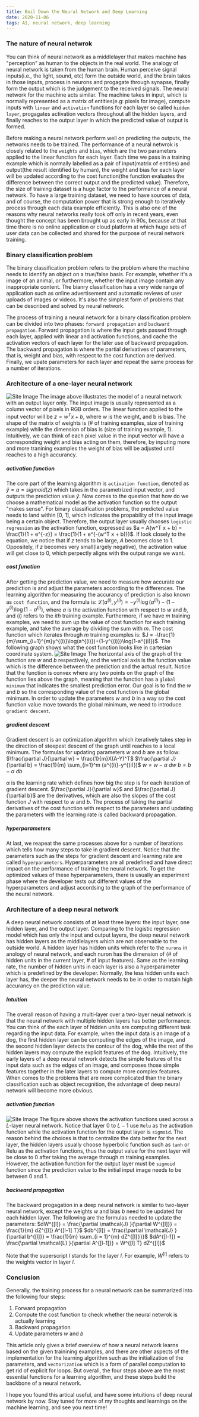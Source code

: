 ```yaml
---
title: Boil Down the Neural Network and Deep Learning
date: 2020-11-06
tags: AI, neural network, deep learning
---
```

### The nature of neural netwrok 
You can think of neural network as a middlelayer that makes machine has "perception" as human to the objects in the real world. The analogy of neural network is taken from the human brain. Human perceive signal inputs(i.e., the light, sound, etc) form the outside world, and the brain takes in those inputs, process in neurons and progagate through synapse, finally form the output which is the judgement to the received signals. The neural network for the machine acts similar. The machine takes in input, which is normally represented as a matrix of entities(e.g: pixels for image), compute inputs with `linear` and `activation` functions for each layer so called `hidden layer`, progagates activation vectors throughout all the hidden layers, and finally reaches to the output layer in which the predicted value of output is formed. 

Before making a neural network perform well on predicting the outputs, the networks needs to be trained. The performance of a neural netwrok is closely related to the `weights` and `bias`, which are the two parameters applied to the linear function for each layer. Each time we pass in a training example which is normally labelled as a pair of input(matrix of entities) and output(the result identified by human), the weight and bias for each layer will be updated according to the cost function(the function evaluates the difference between the correct output and the predicted value). Therefore, the size of training dataset is a huge factor to the performance of a neural network. To have a large training dataset, we need to have sources of data, and of course, the computation power that is strong enough to iteratively process through each data example efficiently. This is also one of the reasons why neural networks really took off only in recent years, even thought the concept has been brought up as early in 90s, because at that time there is no online application or cloud platform at which huge sets of user data can be collected and shared for the purpose of neural network training. 

### Binary classification problem
The binary classification problem refers to the problem where the machine needs to identify an object on a true/false basis. For example, whether it's a image of an animal, or furthermore, whether the input image contain any inappropriate content. The bianry classification has a very wide range of application such as online advertisement and automatic reviews of user uploads of images or videos. It's also the simplest form of problems that can be described and solved by neural network. 

The process of training a neural network for a binary classification problem can be divided into two phases: `forward propagation` and `backward propagation`. Forward propagation is where the input gets passed through each layer, applied with linear and activation functions, and cache the activation vectors of each layer for the later use of backward propagation. The backward propagation is where the partial derivatives of parameters, that is, weight and bias, with respect to the cost function are derived. Finally, we upate parameters for each layer and repeat the same process for a number of iterations.  

### Architecture of a one-layer neural network
![Site Image](/images/one-layer-nn.png)
The image above illustrates the model of a neural network with an output layer only. The input image is usually represented as a column vector of pixels in RGB orders. The linear function applied to the input vector will be $z = w^T x + b$, where w is the weight, and b is bias. The shape of the matrix of weights is (# of training examples, size of training example) while the dimension of bias is (size of training example, 1). Intuitively, we can think of each pixel value in the input vector will have a corresponding weight and bias acting on them, therefore, by inputing more and more tranining examples the weight of bias will be adjusted until reaches to a high accurancy. 

##### activation function 
The core part of the learning algorithm is `activation function`, denoted as $\hat{y} = a = sigmoid(z)$ which takes in the parametrized input vector, and outputs the prediction value $\hat{y}$. Now comes to the question that how do we choose a mathematical model as the activation function so the output "makes sense". For binary classification problems, the predicted value needs to land within [0, 1], which indicates the propability of the input image being a certain object. Therefore, the output layer usually chooses `logistic regression` as the activation function, expressed as $a = A(w^T x + b) = \frac{1}{1 + e^{-z}} = \frac{1}{1 + e^{-(w^T x + b)}}$. If look closely to the equation, we notice that if $z$ tends to be large, $A$ becomes close to 1. Oppositely, if $z$ becomes very small(largely negative), the activation value will get close to 0, which perpectly aligns with the output range we want.  

##### cost function  
After getting the prediction value, we need to measure how accurate our prediction is and adjust the parameters according to the differences. The learning algorithm for measuring the accurancy of prediction is also known as `cost function`, and the formula is: $\mathcal{L}(a^{(i)}, y^{(i)}) =  - y^{(i)}  \log(a^{(i)}) - (1-y^{(i)} )  \log(1-a^{(i)})$, where $a$ is the activation function with respect to $w$ and $b$, and $(i)$ refers to the $ith$ training example. Furthermore, if we have $m$ training examples, we need to sum up the value of cost function for each training example, and take the average by dividing the sum with $m$. The cost function which iterates through $m$ training examples is: $J = -\frac{1}{m}\sum_{i=1}^{m}y^{(i)}\log(a^{(i)})+(1-y^{(i)})\log(1-a^{(i)})$. The following graph shows what the cost function looks like in cartesian coordinate system.
![Site Image](/images/gradient-descent.png)
The horizontal axis of the graph of the function are $w$ and $b$ respectively, and the vertical axis is the function value which is the difference between the prediction and the actual result. Notice that the function is convex where any two points on the graph of the function lies above the graph, meaning that the function has a `global minimum` that indicates the smallest prediction error. Our goal is to find the $w$ and $b$ so the corresponding value of the cost function is the global minimum. In order to update the parameters $w$ and $b$ in a way so the cost function value move towards the global minimum, we need to introduce `gradient descent`. 

##### gradient descent 
Gradient descent is an optimization algorithm which iteratively takes step in the direction of steepest descent of the graph until reaches to a local minimum. The formulas for updating parameters $w$ and $b$ are as follow:
$\frac{\partial J}{\partial w} = \frac{1}{m}X(A-Y)^T$
$\frac{\partial J}{\partial b} = \frac{1}{m} \sum_{i=1}^m (a^{(i)}-y^{(i)})$
$w = w - \alpha \text{ } dw$
$b = b - \alpha \text{ } db$

$\alpha$ is the learning rate which defines how big the step is for each iteration of gradient descent. $\frac{\partial J}{\partial w}$ and $\frac{\partial J}{\partial b}$ are the derivatives, which are also the slopes of the cost function $J$ with respect to $w$ and $b$. The process of taking the partial derivatives of the cost function with respect to the parameters and updating the parameters with the learning rate is called backward propagation. 

##### hyperparameters
At last, we reapeat the same processes above for a number of iterations which tells how many steps to take in gradient descent. Notice that the parameters such as the steps for gradient descent and learning rate are called `hyperparameters`. Hyperparameters are all predefined and have direct impact on the performance of training the neural network. To get the optimized values of these hyperparameters, there is usually an experiment phase where the developer tests out different values of the hyperparameters and adjust accordsing to the graph of the performance of the neural network. 

### Architecture of a deep neural network
A deep neural network consists of at least three layers: the input layer, one hidden layer, and the output layer. Comparing to the logistic regression model which has only the input and output layers, the deep neural network has hidden layers as the middlelayers which are not observable to the outside world. A hidden layer has hidden units which refer to the `nurons` in anology of neural network, and each nuron has the dimension of (# of hidden units in the current layer, # of input features). Same as the learning rate, the number of hidden units in each layer is also a hyperparameter which is predefined by the developer. Normally, the less hidden units each layer has, the deeper the neural network needs to be in order to matain high accurancy on the prediction value.
##### Intuition 
The overall reason of having a multi-layer over a two-layer neual network is that the neural network with multiple hidden layers has better performance. You can think of the each layer of hidden units are computing different task regarding the input data. For example, when the input data is an image of a dog, the first hidden layer can be computing the edges of the image, and the second hidden layer detects the contour of the dog, while the rest of the hidden layers may compute the explicit features of the dog. Intuitively, the early layers of a deep neural network detects the simple features of the input data such as the edges of an image, and composes those simple features together in the later layers to compute more complex features. When comes to the problems that are more complicated than the binary classification such as object recognition, the advantage of deep neural network will become more obvious.

##### activation function 
![Site Image](/images/deep-layer-nn.png)
The figure above shows the activation functions used across a $L$-layer neural network. Notice that layer $0$ to $L - 1$ use `Relu` as the activation function while the activation function for the output layer is `sigmoid`. The reason behind the choices is that to centralize the data better for the next layer, the hidden layers usually choose hyperbolic function such as `tanh` or Relu as the activation functions, thus the output value for the next layer will be close to 0 after taking the average through $m$ training examples. However, the activation function for the output layer must be `sigmoid` function since the prediction value to the initial input image needs to be between 0 and 1. 

##### backward propagation 
The backward progagation in a deep neural network is similar to two-layer neural network, except the weights $w$ and bias $b$ need to be updated for each hidden layer. The following are the formulas needed to update the parameters:
$dW^{[l]} = \frac{\partial \mathcal{J} }{\partial W^{[l]}} = \frac{1}{m} dZ^{[l]} A^{[l-1] T}$
$db^{[l]} = \frac{\partial \mathcal{J} }{\partial b^{[l]}} = \frac{1}{m} \sum_{i = 1}^{m} dZ^{[l](i)}$
$dA^{[l-1]} = \frac{\partial \mathcal{L} }{\partial A^{[l-1]}} = W^{[l] T} dZ^{[l]}$

Note that the superscript $l$ stands for the layer $l$. For example, $W^{[l]}$ refers to the weights vector in layer $l$. 

### Conclusion 
Generally, the training process for a neural network can be summarized into the following four steps:
1. Forward propagation 
2. Compute the cost function to check whether the neural netwrok is actually learning
3. Backward propagation 
4. Update parameters $w$ and $b$

This article only gives a brief overview of how a neural network learns based on the given trainining examples, and there are other aspects of the implementation for the learning algorithm such as the initialization of the parameters, and `vectorization` which is a form of parallel computation to get rid of explicit for loops. But overall, the four steps above are the most essential functions for a learning algorithm, and these steps build the backbone of a neural network. 

I hope you found this artical useful, and have some intuitions of deep neural network by now. Stay tuned for more of my thoughts and learnings on the machine learning, and see you next time!













